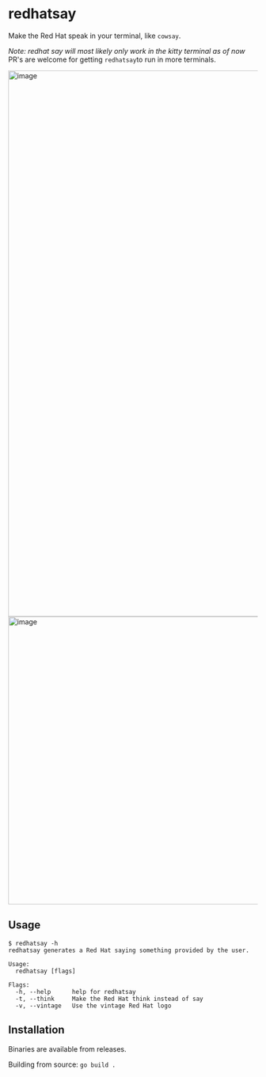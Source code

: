# redhatsay

Make the Red Hat speak in your terminal, like `cowsay`.

*Note: redhat say will most likely only work in the kitty terminal as of now*  PR's are welcome for getting `redhatsay`to run in more terminals.

<img width="1104" alt="image" src="https://github.com/RedHatNordicsSA/redhatsay/assets/1163462/046470d2-885f-41be-8fbe-f6999ad250b6">

<img width="582" alt="image" src="https://github.com/RedHatNordicsSA/redhatsay/assets/1163462/3644ecd9-91fb-47c8-8312-f68a10c53859">


## Usage

```
$ redhatsay -h
redhatsay generates a Red Hat saying something provided by the user.

Usage:
  redhatsay [flags]

Flags:
  -h, --help      help for redhatsay
  -t, --think     Make the Red Hat think instead of say
  -v, --vintage   Use the vintage Red Hat logo
```

## Installation

Binaries are available from releases.

Building from source: `go build .` 

